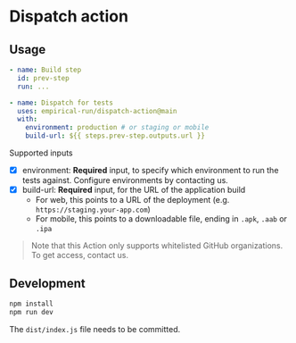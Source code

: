 # Dispatch action

## Usage

```yml
- name: Build step
  id: prev-step
  run: ...

- name: Dispatch for tests
  uses: empirical-run/dispatch-action@main
  with:
    environment: production # or staging or mobile
    build-url: ${{ steps.prev-step.outputs.url }}
```

Supported inputs

- [x] environment: **Required** input, to specify which environment to run the tests against. Configure environments by contacting us.
- [x] build-url: **Required** input, for the URL of the application build
  - For web, this points to a URL of the deployment (e.g. `https://staging.your-app.com`)
  - For mobile, this points to a downloadable file, ending in `.apk`, `.aab` or `.ipa`

> Note that this Action only supports whitelisted GitHub organizations. To get access, contact us.

## Development

```sh
npm install
npm run dev
```

The `dist/index.js` file needs to be committed.
